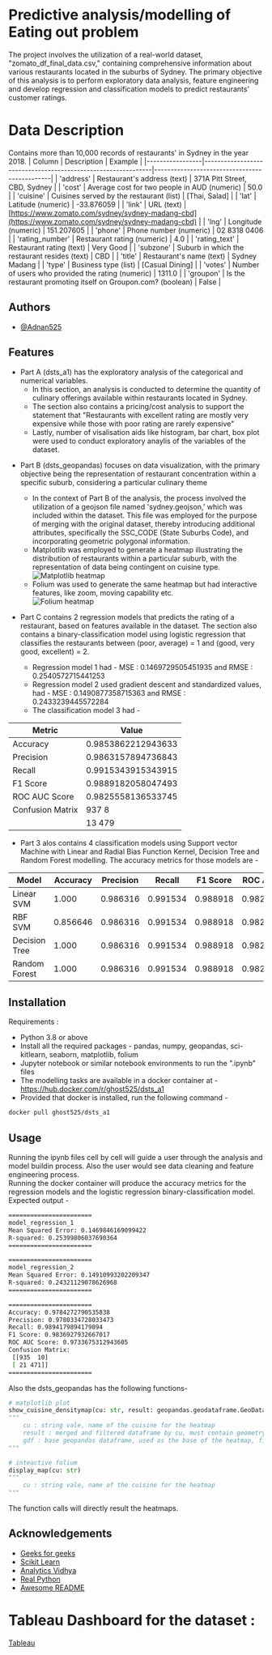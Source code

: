 
# Predictive analysis/modelling of Eating out problem

The project involves the utilization of a real-world dataset, "zomato_df_final_data.csv," containing comprehensive information about various restaurants located in the suburbs of Sydney. The primary objective of this analysis is to perform exploratory data analysis, feature engineering and develop regression and classification models to predict restaurants' customer ratings.  
# Data Description  
Contains more than 10,000 records of restaurants' in Sydney in the year 2018. 
| Column          | Description                                                  | Example                                      |
|-----------------|--------------------------------------------------------------|----------------------------------------------|
| 'address'       | Restaurant's address (text)                                  | 371A Pitt Street, CBD, Sydney                |
| 'cost'          | Average cost for two people in AUD (numeric)                | 50.0                                         |
| 'cuisine'       | Cuisines served by the restaurant (list)                    | [Thai, Salad]                                |
| 'lat'           | Latitude (numeric)                                          | -33.876059                                   |
| 'link'          | URL (text)                                                  | [https://www.zomato.com/sydney/sydney-madang-cbd](https://www.zomato.com/sydney/sydney-madang-cbd) |
| 'lng'           | Longitude (numeric)                                         | 151.207605                                   |
| 'phone'         | Phone number (numeric)                                      | 02 8318 0406                                |
| 'rating_number' | Restaurant rating (numeric)                                 | 4.0                                          |
| 'rating_text'   | Restaurant rating (text)                                    | Very Good                                    |
| 'subzone'       | Suburb in which the restaurant resides (text)               | CBD                                          |
| 'title'         | Restaurant's name (text)                                    | Sydney Madang                                |
| 'type'          | Business type (list)                                        | [Casual Dining]                              |
| 'votes'         | Number of users who provided the rating (numeric)           | 1311.0                                       |
| 'groupon'       | Is the restaurant promoting itself on Groupon.com? (boolean) | False                                        |




## Authors

- [@Adnan525](https://github.com/Adnan525)


## Features

* Part A (dsts_a1) has the exploratory analysis of the categorical and numerical variables.
     * In this section, an analysis is conducted to determine the quantity of culinary offerings available within restaurants located in Sydney.
    - The section also contains a pricing/cost analysis to support the statement that "Restaurants with excellent rating are mostly very expensive while those with poor rating are rarely expensive"
    - Lastly, number of visalisation aids like histogram, bar chart, box plot were used to conduct exploratory anaylis of the variables of the dataset.
- Part B (dsts_geopandas) focuses on data visualization, with the primary objective being the representation of restaurant concentration within a specific suburb, considering a particular culinary theme
    - In the context of Part B of the analysis, the process involved the utilization of a geojson file named 'sydney.geojson,' which was included within the dataset. This file was employed for the purpose of merging with the original dataset, thereby introducing additional attributes, specifically the SSC_CODE (State Suburbs Code), and incorporating geometric polygonal information.
    - Matplotlib was employed to generate a heatmap illustrating the distribution of restaurants within a particular suburb, with the representation of data being contingent on cuisine type.
    ![Matplotlib heatmap](https://github.com/Adnan525/syd_restaurant/blob/master/matplotlib_heatmap.JPG)
    - Folium was used to generate the same heatmap but had interactive features, like zoom, moving capability etc.  
    ![Folium heatmap](https://github.com/Adnan525/syd_restaurant/blob/master/folium_heatmap.JPG)

- Part C contains 2 regression models that predicts the rating of a restaurant, based on features available in the dataset. The section also contains a binary-classification model using logistic regression that classifies the restaurants between (poor, average) = 1 and (good, very good, excellent) = 2.
    - Regression model 1 had - MSE : 0.1469729505451935 and RMSE : 0.2540572715441253
    - Regression model 2 used gradient descent and standardized values, had - MSE : 0.1490877358715363 and RMSE : 0.2433239445572284
    - The classification model 3 had -

| Metric           | Value                  |
|------------------|------------------------|
| Accuracy         | 0.9853862212943633     |
| Precision        | 0.9863157894736843     |
| Recall           | 0.9915343915343915     |
| F1 Score         | 0.9889182058047493     |
| ROC AUC Score    | 0.9825558136533745     |
| Confusion Matrix|937   8                
|                 |  13  479               |

- Part 3 alos contains 4 classification models using Support vector Machine with Linear and Radial Bias Function Kernel, Decision Tree and Random Forest modelling. The accuracy metrics for those models are -
  
| Model          | Accuracy | Precision | Recall  | F1 Score | ROC AUC  |
|----------------|----------|-----------|---------|----------|----------|
| Linear SVM     | 1.000    | 0.986316  | 0.991534| 0.988918 | 0.982556 |
| RBF SVM        | 0.856646 | 0.986316  | 0.991534| 0.988918 | 0.982556 |
| Decision Tree  | 1.000    | 0.986316  | 0.991534| 0.988918 | 0.982556 |
| Random Forest  | 1.000    | 0.986316  | 0.991534| 0.988918 | 0.982556 |


## Installation

Requirements :
- Python 3.8 or above
- Install all the required packages - pandas, numpy, geopandas, sci-kitlearn, seaborn, matplotlib, folium
- Jupyter notebook or similar notebook environments to run the ".ipynb" files
- The modelling tasks are available in a docker container at - https://hub.docker.com/r/ghost525/dsts_a1
- Provided that docker is installed, run the following command - 

```bash
docker pull ghost525/dsts_a1
```
    
## Usage
Running the ipynb files cell by cell will guide a user through the analysis and model buildin process. Also the user would see data cleaning and feature engineering process.  
Running the docker container will produce the accuracy metrics for the regression models and the logistic regression binary-classification model. Expected output -  
```bash
=======================
model_regression_1
Mean Squared Error: 0.1469846169099422
R-squared: 0.25399806037690364
=======================

=======================
model_regression_2
Mean Squared Error: 0.14910993202209347
R-squared: 0.24321129078626968
=======================

=======================
Accuracy: 0.9784272790535838
Precision: 0.9780334728033473
Recall: 0.9894179894179894
F1 Score: 0.9836927932667017
ROC AUC Score: 0.9733675312943605
Confusion Matrix:
 [[935  10]
 [ 21 471]]
=======================
```
Also the dsts_geopandas has the following functions- 
```python
# matplotlib plot
show_cuisine_densitymap(cu: str, result: geopandas.geodataframe.GeoDataFrame, gdf: geopandas.geodataframe.GeoDataFrame)
"""
    cu : string vale, name of the cuisine for the heatmap
    result : merged and filtered dataframe by cu, must contain geometry details such as polygon
    gdf : base geopandas dataframe, used as the base of the heatmap, filtered suburbs are plotted on top of this
"""

# inteactive folium
display_map(cu: str)
"""
    cu : string vale, name of the cuisine for the heatmap
"""
```
The function calls will directly result the heatmaps.



## Acknowledgements

 - [Geeks for geeks](https://www.geeksforgeeks.org/how-to-draw-2d-heatmap-using-matplotlib-in-python/)
 - [Scikit Learn](https://scikit-learn.org/stable/auto_examples/classification/plot_classifier_comparison.html)
 - [Analytics Vidhya](https://www.analyticsvidhya.com/blog/2020/06/guide-geospatial-analysis-folium-python/)
- [Real Python](https://realpython.com/linear-regression-in-python/)
- [Awesome README](https://github.com/matiassingers/awesome-readme)

# Tableau Dashboard for the dataset :  
[Tableau](https://public.tableau.com/app/profile/muntasir.adnan/viz/adnan525/Dashboard1)
